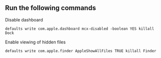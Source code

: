 Run the following commands
---

Disable dashboard

`defaults write com.apple.dashboard mcx-disabled -boolean YES killall Dock`


Enable viewing of hidden files

`defaults write com.apple.finder AppleShowAllFiles TRUE killall Finder`
